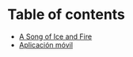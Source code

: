 # Table of contents

* [A Song of Ice and Fire](README.md)
* [Aplicación móvil](aplicacion-movil.md)
